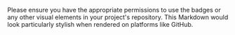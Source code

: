 Please ensure you have the appropriate permissions to use the badges or any other visual elements in your project's repository. This Markdown would look particularly stylish when rendered on platforms like GitHub.